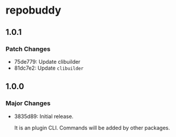 # repobuddy

## 1.0.1

### Patch Changes

- 75de779: Update clibuilder
- 81dc7e2: Update `clibuilder`

## 1.0.0

### Major Changes

- 3835d89: Initial release.

  It is an plugin CLI.
  Commands will be added by other packages.
